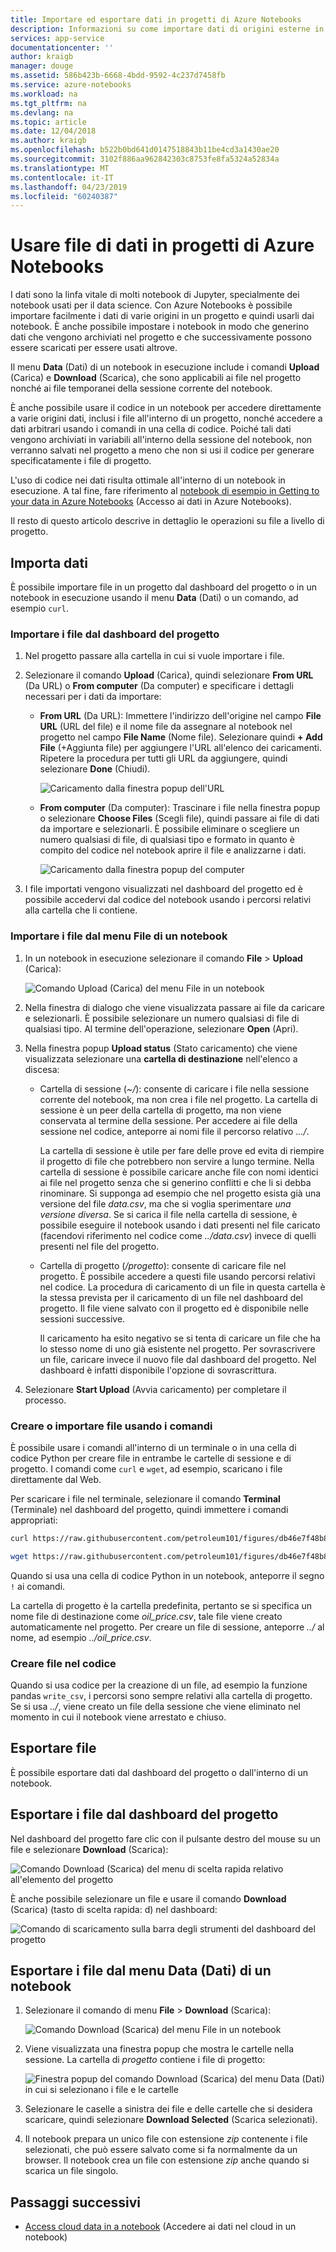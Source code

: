 ```yaml
---
title: Importare ed esportare dati in progetti di Azure Notebooks
description: Informazioni su come importare dati di origini esterne in un progetto di Azure Notebooks e su come esportare dati da un progetto.
services: app-service
documentationcenter: ''
author: kraigb
manager: douge
ms.assetid: 586b423b-6668-4bdd-9592-4c237d7458fb
ms.service: azure-notebooks
ms.workload: na
ms.tgt_pltfrm: na
ms.devlang: na
ms.topic: article
ms.date: 12/04/2018
ms.author: kraigb
ms.openlocfilehash: b522b0bd641d0147518843b11be4cd3a1430ae20
ms.sourcegitcommit: 3102f886aa962842303c8753fe8fa5324a52834a
ms.translationtype: MT
ms.contentlocale: it-IT
ms.lasthandoff: 04/23/2019
ms.locfileid: "60240387"
---
```

# <a name="work-with-data-files-in-azure-notebook-projects"></a>Usare file di dati in progetti di Azure Notebooks

I dati sono la linfa vitale di molti notebook di Jupyter, specialmente dei notebook usati per il data science. Con Azure Notebooks è possibile importare facilmente i dati di varie origini in un progetto e quindi usarli dai notebook. È anche possibile impostare i notebook in modo che generino dati che vengono archiviati nel progetto e che successivamente possono essere scaricati per essere usati altrove.

Il menu **Data** (Dati) di un notebook in esecuzione include i comandi **Upload** (Carica) e **Download** (Scarica), che sono applicabili ai file nel progetto nonché ai file temporanei della sessione corrente del notebook.

È anche possibile usare il codice in un notebook per accedere direttamente a varie origini dati, inclusi i file all'interno di un progetto, nonché accedere a dati arbitrari usando i comandi in una cella di codice. Poiché tali dati vengono archiviati in variabili all'interno della sessione del notebook, non verranno salvati nel progetto a meno che non si usi il codice per generare specificatamente i file di progetto.

L'uso di codice nei dati risulta ottimale all'interno di un notebook in esecuzione. A tal fine, fare riferimento al [notebook di esempio in Getting to your data in Azure Notebooks](https://notebooks.azure.com/Microsoft/projects/samples/html/Getting%20to%20your%20Data%20in%20Azure%20Notebooks.ipynb) (Accesso ai dati in Azure Notebooks).

Il resto di questo articolo descrive in dettaglio le operazioni su file a livello di progetto.

## <a name="import-data"></a>Importa dati

È possibile importare file in un progetto dal dashboard del progetto o in un notebook in esecuzione usando il menu **Data** (Dati) o un comando, ad esempio `curl`.

### <a name="import-files-from-the-project-dashboard"></a>Importare i file dal dashboard del progetto

1. Nel progetto passare alla cartella in cui si vuole importare i file.

1. Selezionare il comando **Upload** (Carica), quindi selezionare **From URL** (Da URL) o **From computer** (Da computer) e specificare i dettagli necessari per i dati da importare:

   - **From URL** (Da URL): Immettere l'indirizzo dell'origine nel campo **File URL** (URL del file) e il nome file da assegnare al notebook nel progetto nel campo **File Name** (Nome file). Selezionare quindi **+ Add File** (+Aggiunta file) per aggiungere l'URL all'elenco dei caricamenti. Ripetere la procedura per tutti gli URL da aggiungere, quindi selezionare **Done** (Chiudi).

     ![Caricamento dalla finestra popup dell'URL](media/quickstarts/upload-from-url-popup.png)

   - **From computer** (Da computer): Trascinare i file nella finestra popup o selezionare **Choose Files** (Scegli file), quindi passare ai file di dati da importare e selezionarli. È possibile eliminare o scegliere un numero qualsiasi di file, di qualsiasi tipo e formato in quanto è compito del codice nel notebook aprire il file e analizzarne i dati.

     ![Caricamento dalla finestra popup del computer](media/quickstarts/upload-from-computer-popup.png)

1. I file importati vengono visualizzati nel dashboard del progetto ed è possibile accedervi dal codice del notebook usando i percorsi relativi alla cartella che li contiene.

### <a name="import-files-from-the-file-menu-in-a-notebook"></a>Importare i file dal menu File di un notebook

1. In un notebook in esecuzione selezionare il comando **File** > **Upload** (Carica):

    ![Comando Upload (Carica) del menu File in un notebook](media/file-menu-upload.png)

1. Nella finestra di dialogo che viene visualizzata passare ai file da caricare e selezionarli. È possibile selezionare un numero qualsiasi di file di qualsiasi tipo. Al termine dell'operazione, selezionare **Open** (Apri).

1. Nella finestra popup **Upload status** (Stato caricamento) che viene visualizzata selezionare una **cartella di destinazione** nell'elenco a discesa:

    - Cartella di sessione (*~/*): consente di caricare i file nella sessione corrente del notebook, ma non crea i file nel progetto. La cartella di sessione è un peer della cartella di progetto, ma non viene conservata al termine della sessione. Per accedere ai file della sessione nel codice, anteporre ai nomi file il percorso relativo *.../*.

        La cartella di sessione è utile per fare delle prove ed evita di riempire il progetto di file che potrebbero non servire a lungo termine. Nella cartella di sessione è possibile caricare anche file con nomi identici ai file nel progetto senza che si generino conflitti e che li si debba rinominare. Si supponga ad esempio che nel progetto esista già una versione del file *data.csv*, ma che si voglia sperimentare *una versione diversa*. Se si carica il file nella cartella di sessione, è possibile eseguire il notebook usando i dati presenti nel file caricato (facendovi riferimento nel codice come *../data.csv*) invece di quelli presenti nel file del progetto.

    - Cartella di progetto (*/progetto*): consente di caricare file nel progetto. È possibile accedere a questi file usando percorsi relativi nel codice. La procedura di caricamento di un file in questa cartella è la stessa prevista per il caricamento di un file nel dashboard del progetto. Il file viene salvato con il progetto ed è disponibile nelle sessioni successive.

        Il caricamento ha esito negativo se si tenta di caricare un file che ha lo stesso nome di uno già esistente nel progetto. Per sovrascrivere un file, caricare invece il nuovo file dal dashboard del progetto. Nel dashboard è infatti disponibile l'opzione di sovrascrittura.

1. Selezionare **Start Upload** (Avvia caricamento) per completare il processo.

### <a name="create-or-import-files-using-commands"></a>Creare o importare file usando i comandi

È possibile usare i comandi all'interno di un terminale o in una cella di codice Python per creare file in entrambe le cartelle di sessione e di progetto. I comandi come `curl` e `wget`, ad esempio, scaricano i file direttamente dal Web.

Per scaricare i file nel terminale, selezionare il comando **Terminal** (Terminale) nel dashboard del progetto, quindi immettere i comandi appropriati:

```bash
curl https://raw.githubusercontent.com/petroleum101/figures/db46e7f48b8aab67a0dfe31696f6071fb7a84f1e/oil_price/oil_price.csv -o oil_price.csv

wget https://raw.githubusercontent.com/petroleum101/figures/db46e7f48b8aab67a0dfe31696f6071fb7a84f1e/oil_price/oil_price.csv -o oil_price.csv
```

Quando si usa una cella di codice Python in un notebook, anteporre il segno `!` ai comandi.

La cartella di progetto è la cartella predefinita, pertanto se si specifica un nome file di destinazione come *oil_price.csv*, tale file viene creato automaticamente nel progetto. Per creare un file di sessione, anteporre *../* al nome, ad esempio *../oil_price.csv*.

### <a name="create-files-in-code"></a>Creare file nel codice

Quando si usa codice per la creazione di un file, ad esempio la funzione pandas `write_csv`, i percorsi sono sempre relativi alla cartella di progetto. Se si usa *../*, viene creato un file della sessione che viene eliminato nel momento in cui il notebook viene arrestato e chiuso.

## <a name="export-files"></a>Esportare file

È possibile esportare dati dal dashboard del progetto o dall'interno di un notebook.

## <a name="export-files-from-the-project-dashboard"></a>Esportare i file dal dashboard del progetto

Nel dashboard del progetto fare clic con il pulsante destro del mouse su un file e selezionare **Download** (Scarica):

![Comando Download (Scarica) del menu di scelta rapida relativo all'elemento del progetto](media/download-command.png)

È anche possibile selezionare un file e usare il comando **Download** (Scarica) (tasto di scelta rapida: d) nel dashboard:

![Comando di scaricamento sulla barra degli strumenti del dashboard del progetto](media/download-command-toolbar.png)

## <a name="export-files-from-the-data-menu-in-a-notebook"></a>Esportare i file dal menu Data (Dati) di un notebook

1. Selezionare il comando di menu **File** > **Download** (Scarica):

    ![Comando Download (Scarica) del menu File in un notebook](media/file-menu-download.png)

1. Viene visualizzata una finestra popup che mostra le cartelle nella sessione. La cartella di *progetto* contiene i file di progetto:

    ![Finestra popup del comando Download (Scarica) del menu Data (Dati) in cui si selezionano i file e le cartelle](media/file-menu-download-popup.png)

1. Selezionare le caselle a sinistra dei file e delle cartelle che si desidera scaricare, quindi selezionare **Download Selected** (Scarica selezionati).

1. Il notebook prepara un unico file con estensione *zip* contenente i file selezionati, che può essere salvato come si fa normalmente da un browser. Il notebook crea un file con estensione *zip* anche quando si scarica un file singolo.

## <a name="next-steps"></a>Passaggi successivi

- [Access cloud data in a notebook](access-data-resources-jupyter-notebooks.md) (Accedere ai dati nel cloud in un notebook)
